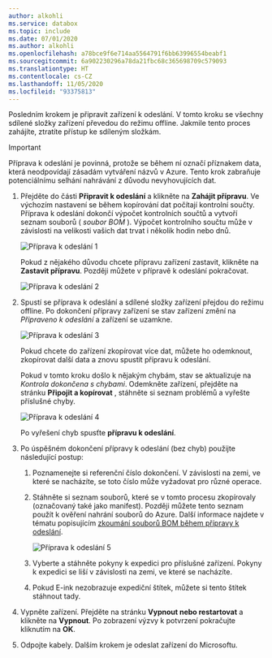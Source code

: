 ```yaml
---
author: alkohli
ms.service: databox
ms.topic: include
ms.date: 07/01/2020
ms.author: alkohli
ms.openlocfilehash: a78bce9f6e714aa5564791f6bb63996554beabf1
ms.sourcegitcommit: 6a902230296a78da21fbc68c365698709c579093
ms.translationtype: HT
ms.contentlocale: cs-CZ
ms.lasthandoff: 11/05/2020
ms.locfileid: "93375813"
---
```

Posledním krokem je připravit zařízení k odeslání. V tomto kroku se všechny sdílené složky zařízení převedou do režimu offline. Jakmile tento proces zahájíte, ztratíte přístup ke sdíleným složkám.

> [!IMPORTANT]
> Příprava k odeslání je povinná, protože se během ní označí příznakem data, která neodpovídají zásadám vytváření názvů v Azure. Tento krok zabraňuje potenciálnímu selhání nahrávání z důvodu nevyhovujících dat.

1. Přejděte do části **Připravit k odeslání** a klikněte na **Zahájit přípravu**. Ve výchozím nastavení se během kopírování dat počítají kontrolní součty. Příprava k odeslání dokončí výpočet kontrolních součtů a vytvoří seznam souborů ( *soubor BOM* ). Výpočet kontrolního součtu může v závislosti na velikosti vašich dat trvat i několik hodin nebo dnů. 
   
    ![Příprava k odeslání 1](media/data-box-prepare-to-ship/prepare-to-ship1.png)

    Pokud z nějakého důvodu chcete přípravu zařízení zastavit, klikněte na **Zastavit přípravu**. Později můžete v přípravě k odeslání pokračovat.
        
    ![Příprava k odeslání 2](media/data-box-prepare-to-ship/prepare-to-ship2.png)
    
2. Spustí se příprava k odeslání a sdílené složky zařízení přejdou do režimu offline. <!--You see a reminder to download the shipping label once the device is ready.--> Po dokončení přípravy zařízení se stav zařízení změní na *Připraveno k odeslání* a zařízení se uzamkne.
        
    ![Příprava k odeslání 3](media/data-box-prepare-to-ship/prepare-to-ship3.png)

    Pokud chcete do zařízení zkopírovat více dat, můžete ho odemknout, zkopírovat další data a znovu spustit přípravu k odeslání.

    Pokud v tomto kroku došlo k nějakým chybám, stav se aktualizuje na *Kontrola dokončena s chybami*. Odemkněte zařízení, přejděte na stránku **Připojit a kopírovat** , stáhněte si seznam problémů a vyřešte příslušné chyby.

    ![Příprava k odeslání 4](media/data-box-prepare-to-ship/prepare-to-ship4.png)

    Po vyřešení chyb spusťte **přípravu k odeslání**.

4. Po úspěšném dokončení přípravy k odeslání (bez chyb) použijte následující postup:

    1. Poznamenejte si referenční číslo dokončení. V závislosti na zemi, ve které se nacházíte, se toto číslo může vyžadovat pro různé operace.
    2. Stáhněte si seznam souborů, které se v tomto procesu zkopírovaly (označovaný také jako manifest). Později můžete tento seznam použít k ověření nahrání souborů do Azure. Další informace najdete v tématu popisujícím [zkoumání souborů BOM během přípravy k odeslání](../articles/databox/data-box-logs.md#inspect-bom-during-prepare-to-ship).
        
        ![Příprava k odeslání 5](media/data-box-prepare-to-ship/prepare-to-ship5.png)
    3. Vyberte a stáhněte pokyny k expedici pro příslušné zařízení. Pokyny k expedici se liší v závislosti na zemi, ve které se nacházíte.
    4. Pokud E-ink nezobrazuje expediční štítek, můžete si tento štítek stáhnout tady. 

5. Vypněte zařízení. Přejděte na stránku **Vypnout nebo restartovat** a klikněte na **Vypnout**. Po zobrazení výzvy k potvrzení pokračujte kliknutím na **OK**.

6. Odpojte kabely. Dalším krokem je odeslat zařízení do Microsoftu.
